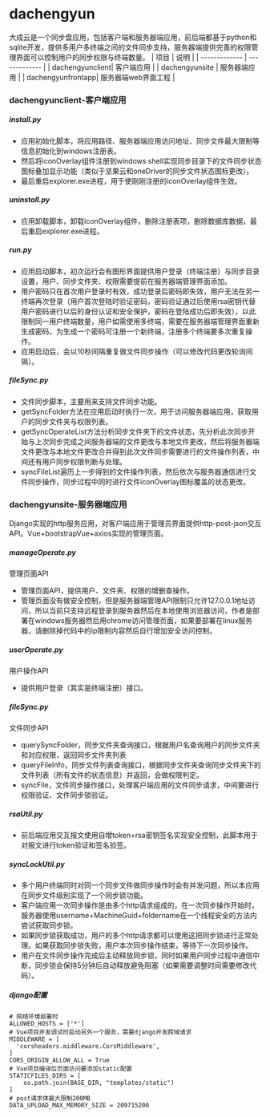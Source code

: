 # dachengyun
大成云是一个同步盘应用，包括客户端和服务器端应用，前后端都基于python和sqlite开发，提供多用户多终端之间的文件同步支持，服务器端提供完善的权限管理界面可以控制用户的同步权限与终端数量。
| 项目        | 说明   |
| ------------- | ------------- |
| dachengyunclient| 客户端应用 |
| dachengyunsite | 服务器端应用 |
| dachengyunfrontapp| 服务器端web界面工程 |

### dachengyunclient-客户端应用
##### install.py
* 应用初始化脚本，将应用路径、服务器端应用访问地址、同步文件最大限制等信息初始化到windows注册表。<br>
* 然后将iconOverlay组件注册到windows shell实现同步目录下的文件同步状态图标叠加显示功能（类似于坚果云和oneDriver的同步文件状态图标更改）。
* 最后重启explorer.exe进程，用于使刚刚注册的iconOverlay组件生效。
##### uninstall.py
* 应用卸载脚本，卸载iconOverlay组件，删除注册表项，删除数据库数据，最后重启explorer.exe进程。
##### run.py
* 应用启动脚本，初次运行会有图形界面提供用户登录（终端注册）与同步目录设置，用户、同步文件夹、权限需要提前在服务器端管理界面添加。
* 用户密码只在首次用户登录时有效，成功登录后密码即失效，用户无法在另一终端再次登录（用户首次登陆时验证密码，密码验证通过后使用rsa密钥代替用户密码进行以后的身份认证和安全保护，密码在登陆成功后即失效），以此限制同一用户终端数量，用户如需使用多终端，需要在服务器端管理界面重新生成密码，为生成一个密码可注册一个新终端，注册多个终端要多次重复操作。
* 应用启动后，会以10秒间隔重复做文件同步操作（可以修改代码更改轮询间隔）。
##### fileSync.py
* 文件同步脚本，主要用来支持文件同步功能。
* getSyncFolder方法在应用启动时执行一次，用于访问服务器端应用，获取用户的同步文件夹与权限列表。
* getSyncOperateList方法分析同步文件夹下的文件状态，先分析此次同步开始与上次同步完成之间服务器端的文件更改与本地文件更改，然后将服务器端文件更改与本地文件更改合并得到此次文件同步需要进行的文件操作列表，中间还有用户同步权限判断与处理。
* syncFileList遍历上一步得到的文件操作列表，然后依次与服务器通信进行文件同步操作，同步过程中同时进行文件iconOverlay图标覆盖的状态更改。
### dachengyunsite-服务器端应用
Django实现的http服务应用，对客户端应用于管理员界面提供http-post-json交互API。Vue+bootstrapVue+axios实现的管理页面。
##### manageOperate.py
管理页面API
* 管理页面API，提供用户、文件夹、权限的增删查操作。
* 管理页面没有做安全控制，但是服务器端管理API限制只允许127.0.0.1地址访问，所以当前只支持远程登录到服务器然后在本地使用浏览器访问，作者是部署在windows服务器然后用chrome访问管理页面，如果要部署在linux服务器，请删除掉代码中的ip限制内容然后自行增加安全访问控制。
##### userOperate.py
用户操作API
* 提供用户登录（其实是终端注册）接口。
##### fileSync.py
文件同步API
* querySyncFolder，同步文件夹查询接口，根据用户名查询用户的同步文件夹和对应权限，返回同步文件夹列表
* queryFileInfo，同步文件列表查询接口，根据同步文件夹查询同步文件夹下的文件列表（所有文件的状态信息）并返回，会做权限判定。
* syncFile，文件同步操作接口，处理客户端应用的文件同步请求，中间要进行权限验证、文件同步锁验证。
##### rsaUtil.py
* 前后端应用交互报文使用自增token+rsa密钥签名实现安全控制，此脚本用于对报文进行token验证和签名验签。
##### syncLockUtil.py
* 多个用户终端同时对同一个同步文件做同步操作时会有并发问题，所以本应用在同步文件级别实现了一个同步锁功能。
* 客户端应用一次同步操作是由多个http请求组成的，在一次同步操作开始时，服务器使用username+MachineGuid+foldername在一个线程安全的方法内尝试获取同步锁。
* 如果同步锁获取成功，用户的多个http请求都可以使用这把同步锁进行正常处理。如果获取同步锁失败，用户本次同步操作结束，等待下一次同步操作。
* 用户在文件同步操作完成后主动释放同步锁，同时如果用户同步过程中通信中断，同步锁会保持5分钟后自动释放避免阻塞（如果需要调整时间需要修改代码）。
##### django配置
```
# 网络环境部署时
ALLOWED_HOSTS = ['*']
# Vue项目开发调试时启动另外一个服务，需要django开发跨域请求
MIDDLEWARE = [
  'corsheaders.middleware.CorsMiddleware',
]
CORS_ORIGIN_ALLOW_ALL = True
# Vue项目编译后页面访问要添加static配置
STATICFILES_DIRS = [
    os.path.join(BASE_DIR, "templates/static")
]
# post请求体最大限制200MB
DATA_UPLOAD_MAX_MEMORY_SIZE = 209715200
```
